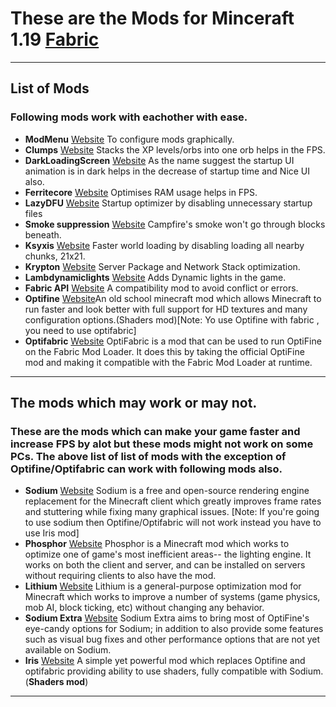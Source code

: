# These are the Mods for Minceraft 1.19 [Fabric](https://fabricmc.net/)
----
## List of Mods
### Following mods work with eachother with ease.
- **ModMenu** [Website](https://www.curseforge.com/minecraft/mc-mods/modmenu) To configure mods graphically.
- **Clumps** [Website](https://www.curseforge.com/minecraft/mc-mods/clumps) Stacks the XP levels/orbs into one orb helps in the FPS.
- **DarkLoadingScreen** [Website](https://www.curseforge.com/minecraft/mc-mods/dark-loading-screen) As the name suggest the startup UI animation is in dark helps in the decrease of startup time and Nice UI also.
- **Ferritecore** [Website](https://www.curseforge.com/minecraft/mc-mods/ferritecore-fabric) Optimises RAM usage helps in FPS.
- **LazyDFU** [Website](https://www.curseforge.com/minecraft/mc-mods/lazydfu) Startup optimizer by disabling unnecessary startup files
- **Smoke suppression** [Website](https://www.curseforge.com/minecraft/mc-mods/smoke-suppression) Campfire's smoke won't go through blocks beneath.
- **Ksyxis** [Website](https://www.curseforge.com/minecraft/mc-mods/ksyxis) Faster world loading by disabling loading all nearby chunks, 21x21.
- **Krypton** [Website](https://www.curseforge.com/minecraft/mc-mods/krypton) Server Package and Network Stack optimization.
- **Lambdynamiclights** [Website](https://www.curseforge.com/minecraft/mc-mods/lambdynamiclights) Adds Dynamic lights in the game.
- **Fabric API** [Website](https://www.curseforge.com/minecraft/mc-mods/fabric-api) A compatibility mod to avoid conflict or errors.
- **Optifine** [Website](https://www.optifine.net/home)An old school minecraft mod which allows Minecraft to run faster and look better with full support for HD textures and many configuration options.(Shaders mod)[Note: Yo use Optifine with fabric , you need to use optifabric]
- **Optifabric** [Website](https://www.curseforge.com/minecraft/mc-mods/optifabric) OptiFabric is a mod that can be used to run OptiFine on the Fabric Mod Loader. It does this by taking the official OptiFine mod and making it compatible with the Fabric Mod Loader at runtime.

----
## The mods which may work or may not.
### These are the mods which can make your game faster and increase FPS by alot but these mods might not work on some PCs. The above list of list of mods with the exception of Optifine/Optifabric can work with following mods also.
- **Sodium** [Website](https://www.curseforge.com/minecraft/mc-mods/sodium) Sodium is a free and open-source rendering engine replacement for the Minecraft client which greatly improves frame rates and stuttering while fixing many graphical issues. 
[Note: If you're going to use sodium then Optifine/Optifabric will not work instead you have to use Iris mod]
- **Phosphor** [Website](https://www.curseforge.com/minecraft/mc-mods/phosphor) Phosphor is a Minecraft mod which works to optimize one of game's most inefficient areas-- the lighting engine. It works on both the client and server, and can be installed on servers without requiring clients to also have the mod. 
- **Lithium** [Website](https://www.curseforge.com/minecraft/mc-mods/lithium) Lithium is a general-purpose optimization mod for Minecraft which works to improve a number of systems (game physics, mob AI, block ticking, etc) without changing any behavior. 
- **Sodium Extra** [Website](https://www.curseforge.com/minecraft/mc-mods/sodium-extra) Sodium Extra aims to bring most of OptiFine's eye-candy options for Sodium; in addition to also provide some features such as visual bug fixes and other performance options that are not yet available on Sodium.
- **Iris** [Website](https://irisshaders.net/) A simple yet powerful mod which replaces Optifine and optifabric providing ability to use shaders, fully compatible with Sodium.(**Shaders mod**)
-----
